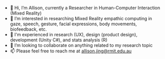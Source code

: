 - 👋 Hi, I’m Allison, currently a Researcher in Human-Computer Interaction (Mixed Reality)
- 👀 I’m interested in researching Mixed Reality empathic computing in gaze, speech, gesture, facial expressions, body movements, biofeedback, etc.
- 🌱 I'm experienced in research (UX), design (product design), development (Unity C#), and stats analysis (R)
- 💞️ I’m looking to collaborate on anything related to my research topic
- 📫 Please feel free to reach me at allison.jing@rmit.edu.au

<!---
alysonjing/alysonjing is a ✨ special ✨ repository because its `README.md` (this file) appears on your GitHub profile.
You can click the Preview link to take a look at your changes.
--->
